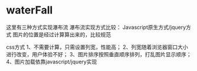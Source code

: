 # waterFall
这里有三种方式实现瀑布流
瀑布流实现方式比较：
Javascript原生方式/jquery方式
图片的位置是经过计算算出来的，比较规范

css方式
1、不需要计算，只需设置列宽，性能高；
2、列宽随着浏览器窗口大小进行改变，用户体验不好；
3、图片排序按照垂直顺序排列，打乱图片显示顺序；
4、图片加载依靠javascript/jquery实现
